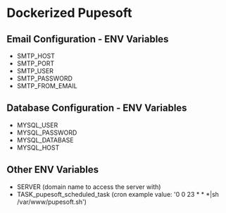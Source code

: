 # Dockerized Pupesoft

## Email Configuration - ENV Variables
* SMTP_HOST
* SMTP_PORT
* SMTP_USER
* SMTP_PASSWORD
* SMTP_FROM_EMAIL

## Database Configuration - ENV Variables
* MYSQL_USER
* MYSQL_PASSWORD
* MYSQL_DATABASE
* MYSQL_HOST

## Other ENV Variables
* SERVER (domain name to access the server with)
* TASK_pupesoft_scheduled_task (cron example value: '0 0 23 * * *|sh /var/www/pupesoft.sh')
